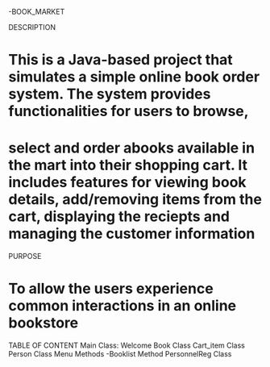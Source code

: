 -BOOK_MARKET

DESCRIPTION
# This is a Java-based project that simulates a simple online book order system. The system provides functionalities for users to browse, 
# select and order abooks available in the mart into their shopping cart. It includes features for viewing book details, add/removing items from the cart, displaying the reciepts and managing the customer information

PURPOSE
# To allow the users experience common interactions in an online bookstore


TABLE OF CONTENT
Main Class: Welcome
Book Class
Cart_item Class
Person Class
Menu Methods
-Booklist Method
PersonnelReg Class





